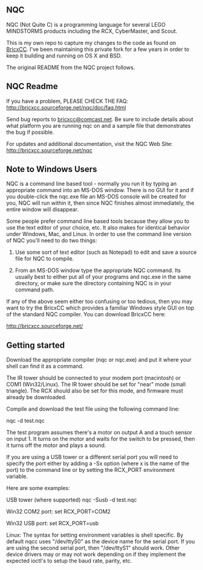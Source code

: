 NQC
---
NQC (Not Quite C) is a programming language for several LEGO MINDSTORMS
products including the RCX, CyberMaster, and Scout.

This is my own repo to capture my changes to the code as found on
[BricxCC](http://bricxcc.sourceforge.net/nqc/). I've been maintaining this private fork for a few years in order to keep it building and running on OS X and BSD.

The original README from the NQC project follows.

NQC Readme
----------

If you have a problem, PLEASE CHECK THE FAQ:
  <http://bricxcc.sourceforge.net/nqc/doc/faq.html>
  
Send bug reports to bricxcc@comcast.net.  Be sure to include details about what
platform you are running nqc on and a sample file that demonstrates the bug if
possible.

For updates and additional documentation, visit the NQC Web Site:
<http://bricxcc.sourceforge.net/nqc>


Note to Windows Users
---------------------

NQC is a command line based tool - normally you run it by typing an
appropriate command into an MS-DOS window.  There is no GUI for it and
if you double-click the nqc.exe file an MS-DOS console will be created
for you, NQC will run within it, then since NQC finishes almost
immediately, the entire window will disappear.

Some people prefer command line based tools because they allow you to
use the text editor of your choice, etc. It also makes for identical
behavior under Windows, Mac, and Linux. In order to use the command line
version of NQC you'll need to do two things:

1) Use some sort of text editor (such as Notepad) to edit and save a
source file for NQC to compile.

2) From an MS-DOS window type the appropriate NQC command. Its usually
best to either put all of your programs and nqc.exe in the same
directory, or make sure the directory containing NQC is in your command
path. 

If any of the above seem either too confusing or too tedious, then you
may want to try the BricxCC which provides a familiar Windows style GUI on top
of the standard NQC compiler.  You can download BricxCC here:

http://bricxcc.sourceforge.net/


Getting started
---------------

Download the appropriate compiler (nqc or nqc.exe) and put it where
your shell can find it as a command.

The IR tower should be connected to your modem port (macintosh) or COM1
(Win32/Linux). The IR tower should be set for "near" mode (small
triangle). The RCX should also be set for this mode, and firmware must
already be downloaded.

Compile and download the test file using the following command line:

nqc -d test.nqc

The test program assumes there's a motor on output A and a touch sensor
on input 1.  It turns on the motor and waits for the switch to be
pressed, then it turns off the motor and plays a sound.

If you are using a USB tower or a different serial port you will need to
specify the port either by adding a -Sx option (where x is the name of the
port) to the command line or by setting the RCX_PORT environment variable.

Here are some examples:

USB tower (where supported)
	nqc -Susb -d test.nqc

Win32 COM2 port:
	set RCX_PORT=COM2

Win32 USB port:
	set RCX_PORT=usb
	
Linux:
	The syntax for setting environment variables is shell specific.  By
	default nqcc uses "/dev/ttyS0" as the device name for the serial
    port.  If you are using the second serial port, then "/dev/ttyS1"
    should work.  Other device drivers may or may not work depending on if
    they implement the expected ioctl's to setup the baud rate, parity,
    etc.

